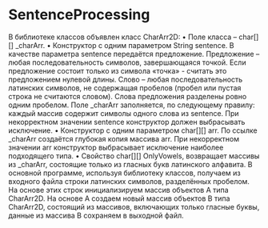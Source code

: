 # SentenceProcessing

В библиотеке классов объявлен класс CharArr2D:
• Поле класса – char[][] _charArr.
• Конструктор с одним параметром String sentence. В качестве параметра
sentence передаётся предложение. Предложение – любая последовательность
символов, завершающаяся точкой. Если предложение состоит только из символа
«точка» - считать это предложением нулевой длины. Слово – любая
последовательность латинских символов, не содержащая пробелов (пробел или
пустая строка не считаются словом). Слова предложения разделены ровно одним
пробелом. Поле
_charArr заполняется, по следующему правилу: каждый массив
содержит символы одного слова из sentence. При некорректном значении
sentence конструктор должен выбрасывать исключение.
• Конструктор с одним параметром char[][] arr. По ссылке _charArr создаётся
глубокая копия массива arr. При некорректном значении arr конструктор
выбрасывает исключение наиболее подходящего типа.
• Свойство char[][] OnlyVowels, возвращает массивы из _charArr, состоящие
только из гласных букв латинского алфавита.
В основной программе, используя библиотеку классов, получаем из входного файла
строки латинских символов, разделённых пробелом. На основе этих строк
инициализируем массив объектов A типа CharArr2D. На основе A создаем новый массив
объектов B типа CharArr2D, состоящий из массивов, включающих только гласные буквы,
данные из массива В сохраняем в выходной файл.
